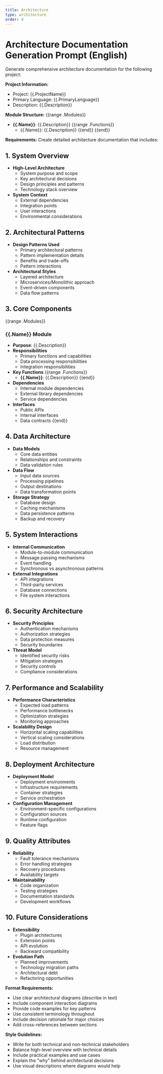 ```yaml
---
title: Architecture
type: architecture
order: 4
---
```


# Architecture Documentation Generation Prompt (English)

Generate comprehensive architecture documentation for the following project:

**Project Information:**
- Project: {{.ProjectName}}
- Primary Language: {{.PrimaryLanguage}}
- Description: {{.Description}}

**Module Structure:**
{{range .Modules}}
- **{{.Name}}**: {{.Description}}
  {{range .Functions}}
  - {{.Name}}: {{.Description}}
  {{end}}
{{end}}

**Requirements:**
Create detailed architecture documentation that includes:

## 1. System Overview
- **High-Level Architecture**
  - System purpose and scope
  - Key architectural decisions
  - Design principles and patterns
  - Technology stack overview
- **System Context**
  - External dependencies
  - Integration points
  - User interactions
  - Environmental considerations

## 2. Architectural Patterns
- **Design Patterns Used**
  - Primary architectural patterns
  - Pattern implementation details
  - Benefits and trade-offs
  - Pattern interactions
- **Architectural Styles**
  - Layered architecture
  - Microservices/Monolithic approach
  - Event-driven components
  - Data flow patterns

## 3. Core Components
{{range .Modules}}
### {{.Name}} Module
- **Purpose**: {{.Description}}
- **Responsibilities**
  - Primary functions and capabilities
  - Data processing responsibilities
  - Integration responsibilities
- **Key Functions**
  {{range .Functions}}
  - **{{.Name}}**: {{.Description}}
  {{end}}
- **Dependencies**
  - Internal module dependencies
  - External library dependencies
  - Service dependencies
- **Interfaces**
  - Public APIs
  - Internal interfaces
  - Data contracts
{{end}}

## 4. Data Architecture
- **Data Models**
  - Core data entities
  - Relationships and constraints
  - Data validation rules
- **Data Flow**
  - Input data sources
  - Processing pipelines
  - Output destinations
  - Data transformation points
- **Storage Strategy**
  - Database design
  - Caching mechanisms
  - Data persistence patterns
  - Backup and recovery

## 5. System Interactions
- **Internal Communication**
  - Module-to-module communication
  - Message passing mechanisms
  - Event handling
  - Synchronous vs asynchronous patterns
- **External Integrations**
  - API integrations
  - Third-party services
  - Database connections
  - File system interactions

## 6. Security Architecture
- **Security Principles**
  - Authentication mechanisms
  - Authorization strategies
  - Data protection measures
  - Security boundaries
- **Threat Model**
  - Identified security risks
  - Mitigation strategies
  - Security controls
  - Compliance considerations

## 7. Performance and Scalability
- **Performance Characteristics**
  - Expected load patterns
  - Performance bottlenecks
  - Optimization strategies
  - Monitoring approaches
- **Scalability Design**
  - Horizontal scaling capabilities
  - Vertical scaling considerations
  - Load distribution
  - Resource management

## 8. Deployment Architecture
- **Deployment Model**
  - Deployment environments
  - Infrastructure requirements
  - Container strategies
  - Service orchestration
- **Configuration Management**
  - Environment-specific configurations
  - Configuration sources
  - Runtime configuration
  - Feature flags

## 9. Quality Attributes
- **Reliability**
  - Fault tolerance mechanisms
  - Error handling strategies
  - Recovery procedures
  - Availability targets
- **Maintainability**
  - Code organization
  - Testing strategies
  - Documentation standards
  - Development workflows

## 10. Future Considerations
- **Extensibility**
  - Plugin architectures
  - Extension points
  - API evolution
  - Backward compatibility
- **Evolution Path**
  - Planned improvements
  - Technology migration paths
  - Architectural debt
  - Refactoring opportunities

**Format Requirements:**
- Use clear architectural diagrams (describe in text)
- Include component interaction diagrams
- Provide code examples for key patterns
- Use consistent terminology throughout
- Include decision rationale for major choices
- Add cross-references between sections

**Style Guidelines:**
- Write for both technical and non-technical stakeholders
- Balance high-level overview with technical details
- Include practical examples and use cases
- Explain the "why" behind architectural decisions
- Use visual descriptions where diagrams would help
